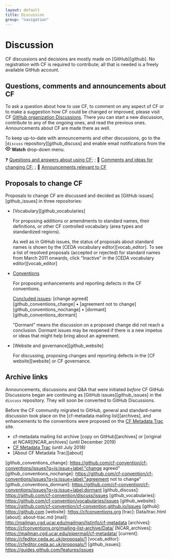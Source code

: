```yaml
---
layout: default
title: Discussion
group: "navigation"
---
```

# Discussion

CF discussions and decisions are mostly made on [GitHub][github]. No registration with CF is required to contribute; all that is needed is a freely available GitHub account.

## Questions, comments and announcements about CF

To ask a question about how to use CF, to comment on any aspect of CF or to make a suggestion how CF could be changed or improved, please visit CF [GitHub organization Discussions][github_discussions]. There you can start a new discussion, contribute to any of the ongoing ones, and read the previous ones. Announcements about CF are made there as well.

To keep up-to-date with announcements and other discussions, go to the [`discuss` repository][github_discuss] and enable email notifications from the <svg aria-hidden="true" height="16" version="1.1" width="16" data-view-component="true" class="octicon octicon-eye"><path d="M8 2c1.981 0 3.671.992 4.933 2.078 1.27 1.091 2.187 2.345 2.637 3.023a1.62 1.62 0 0 1 0 1.798c-.45.678-1.367 1.932-2.637 3.023C11.67 13.008 9.981 14 8 14c-1.981 0-3.671-.992-4.933-2.078C1.797 10.83.88 9.576.43 8.898a1.62 1.62 0 0 1 0-1.798c.45-.677 1.367-1.931 2.637-3.022C4.33 2.992 6.019 2 8 2ZM1.679 7.932a.12.12 0 0 0 0 .136c.411.622 1.241 1.75 2.366 2.717C5.176 11.758 6.527 12.5 8 12.5c1.473 0 2.825-.742 3.955-1.715 1.124-.967 1.954-2.096 2.366-2.717a.12.12 0 0 0 0-.136c-.412-.621-1.242-1.75-2.366-2.717C10.824 4.242 9.473 3.5 8 3.5c-1.473 0-2.825.742-3.955 1.715-1.124.967-1.954 2.096-2.366 2.717ZM8 10a2 2 0 1 1-.001-3.999A2 2 0 0 1 8 10Z"></path>
</svg>&nbsp;<b>Watch</b> drop-down menu.

&#x2753;&nbsp;[Questions and answers about using CF][github_qa];&nbsp;;&nbsp;&#x1F4AC;&nbsp;[Comments and ideas for changing CF][github_comment];&nbsp;;&nbsp;&#x1F4E3;&nbsp;[Announcements relevant to CF][github_announce]

## Proposals to change CF
 
Proposals to change CF are discussed and decided as [GitHub issues][github_issues] in three repositories:

*   [Vocabulary][github_vocabularies]

    For proposing additions or amendments to standard names, their definitions, or other CF controlled vocabulary (area types and standardized regions).

    As well as in GitHub issues, the status of proposals about standard names is shown by the [CEDA vocabulary editor][vocab_editor]. To see a list of resolved proposals (accepted or rejected) for standard names from March 2011 onwards, click "Inactive" in the [CEDA vocabulary editor][vocab_editor]
  
*   [Conventions][github_conventions]

    For proposing enhancements and reporting defects in the CF conventions.

    [Concluded issues][github_conventions_closed]: [change agreed][github_conventions_change]&nbsp;&bull;&nbsp;[agreement not to change][github_conventions_nochange]&nbsp;&bull;&nbsp;[dormant][github_conventions_dormant]

    "Dormant" means the discussion on a proposed change did not reach a conclusion. Dormant issues may be reopened if there is a new impetus or ideas that might help bring about an agreement.

*   [Website and governance][github_website]

    For discussing, proposing changes and reporting defects in the [CF website][website] or CF governance.

## Archive links

Announcements, discussions and Q&A that were initiated _before_ CF GitHub Discussions began are continuing as [GitHub issues][github_issues] in the `discuss` repository. They will soon be converted to GitHub Discussions.

Before the CF community migrated to GitHub, general and standard-name discussion took place on the [cf-metadata mailing list][archives], and enhancements to the conventions were proposed on the [CF Metadata Trac](Data/trac.html) site.

* cf-metadata mailing list archive [copy on GitHub][archives] or [original at NCAR][NCAR_archives] (until December 2019)
* [CF Metadata Trac](Data/trac.html) (until July 2018)
* [About CF Metadata Trac][about]


[github_conventions]: https://github.com/cf-convention/cf-conventions/issues
[github_conventions_closed]: https://github.com/cf-convention/cf-conventions/issues?q=is:issue+is:closed
[github_conventions_change]: https://github.com/cf-convention/cf-conventions/issues?q=is:issue+label:"change agreed"
[github_conventions_nochange]: https://github.com/cf-convention/cf-conventions/issues?q=is:issue+label:"agreement not to change"
[github_conventions_dormant]: https://github.com/cf-convention/cf-conventions/issues?q=is:issue+label:dormant
[github_discuss]: https://github.com/cf-convention/discuss/issues
[github_vocabularies]: https://github.com/cf-convention/vocabularies/issues
[github_website]: https://github.com/cf-convention/cf-convention.github.io/issues
[github]: https://github.com
[website]: https://cfconventions.org
[trac]: Data/trac.html
[about]: about-trac.md
[mail]: http://mailman.cgd.ucar.edu/mailman/listinfo/cf-metadata
[archives]: https://cfconventions.org/mailing-list-archive/Data/
[NCAR_archives]: https://mailman.cgd.ucar.edu/pipermail/cf-metadata/
[current]: https://cfeditor.ceda.ac.uk/proposals/1
[vocab_editor]: https://cfeditor.ceda.ac.uk/proposals/1
[github_issues]: https://guides.github.com/features/issues

[github_discussions]: https://github.com/orgs/cf-convention/discussions
[github_qa]: https://github.com/orgs/cf-convention/discussions/categories/q-a-about-using-cf
[github_comment]: https://github.com/orgs/cf-convention/discussions/categories/comments-and-ideas-for-changing-cf
[github_announce]: https://github.com/orgs/cf-convention/discussions/categories/announcements-relevant-to-cf
